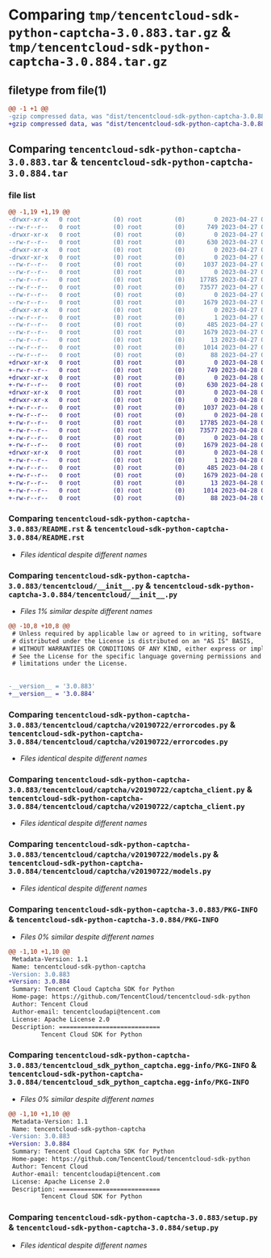 # Comparing `tmp/tencentcloud-sdk-python-captcha-3.0.883.tar.gz` & `tmp/tencentcloud-sdk-python-captcha-3.0.884.tar.gz`

## filetype from file(1)

```diff
@@ -1 +1 @@
-gzip compressed data, was "dist/tencentcloud-sdk-python-captcha-3.0.883.tar", last modified: Thu Apr 27 00:19:21 2023, max compression
+gzip compressed data, was "dist/tencentcloud-sdk-python-captcha-3.0.884.tar", last modified: Fri Apr 28 02:06:51 2023, max compression
```

## Comparing `tencentcloud-sdk-python-captcha-3.0.883.tar` & `tencentcloud-sdk-python-captcha-3.0.884.tar`

### file list

```diff
@@ -1,19 +1,19 @@
-drwxr-xr-x   0 root         (0) root         (0)        0 2023-04-27 00:19:21.000000 tencentcloud-sdk-python-captcha-3.0.883/
--rw-r--r--   0 root         (0) root         (0)      749 2023-04-27 00:19:21.000000 tencentcloud-sdk-python-captcha-3.0.883/README.rst
-drwxr-xr-x   0 root         (0) root         (0)        0 2023-04-27 00:19:21.000000 tencentcloud-sdk-python-captcha-3.0.883/tencentcloud/
--rw-r--r--   0 root         (0) root         (0)      630 2023-04-27 00:19:21.000000 tencentcloud-sdk-python-captcha-3.0.883/tencentcloud/__init__.py
-drwxr-xr-x   0 root         (0) root         (0)        0 2023-04-27 00:19:21.000000 tencentcloud-sdk-python-captcha-3.0.883/tencentcloud/captcha/
-drwxr-xr-x   0 root         (0) root         (0)        0 2023-04-27 00:19:21.000000 tencentcloud-sdk-python-captcha-3.0.883/tencentcloud/captcha/v20190722/
--rw-r--r--   0 root         (0) root         (0)     1037 2023-04-27 00:19:21.000000 tencentcloud-sdk-python-captcha-3.0.883/tencentcloud/captcha/v20190722/errorcodes.py
--rw-r--r--   0 root         (0) root         (0)        0 2023-04-27 00:19:21.000000 tencentcloud-sdk-python-captcha-3.0.883/tencentcloud/captcha/v20190722/__init__.py
--rw-r--r--   0 root         (0) root         (0)    17785 2023-04-27 00:19:21.000000 tencentcloud-sdk-python-captcha-3.0.883/tencentcloud/captcha/v20190722/captcha_client.py
--rw-r--r--   0 root         (0) root         (0)    73577 2023-04-27 00:19:21.000000 tencentcloud-sdk-python-captcha-3.0.883/tencentcloud/captcha/v20190722/models.py
--rw-r--r--   0 root         (0) root         (0)        0 2023-04-27 00:19:21.000000 tencentcloud-sdk-python-captcha-3.0.883/tencentcloud/captcha/__init__.py
--rw-r--r--   0 root         (0) root         (0)     1679 2023-04-27 00:19:21.000000 tencentcloud-sdk-python-captcha-3.0.883/PKG-INFO
-drwxr-xr-x   0 root         (0) root         (0)        0 2023-04-27 00:19:21.000000 tencentcloud-sdk-python-captcha-3.0.883/tencentcloud_sdk_python_captcha.egg-info/
--rw-r--r--   0 root         (0) root         (0)        1 2023-04-27 00:19:21.000000 tencentcloud-sdk-python-captcha-3.0.883/tencentcloud_sdk_python_captcha.egg-info/dependency_links.txt
--rw-r--r--   0 root         (0) root         (0)      485 2023-04-27 00:19:21.000000 tencentcloud-sdk-python-captcha-3.0.883/tencentcloud_sdk_python_captcha.egg-info/SOURCES.txt
--rw-r--r--   0 root         (0) root         (0)     1679 2023-04-27 00:19:21.000000 tencentcloud-sdk-python-captcha-3.0.883/tencentcloud_sdk_python_captcha.egg-info/PKG-INFO
--rw-r--r--   0 root         (0) root         (0)       13 2023-04-27 00:19:21.000000 tencentcloud-sdk-python-captcha-3.0.883/tencentcloud_sdk_python_captcha.egg-info/top_level.txt
--rw-r--r--   0 root         (0) root         (0)     1014 2023-04-27 00:19:21.000000 tencentcloud-sdk-python-captcha-3.0.883/setup.py
--rw-r--r--   0 root         (0) root         (0)       88 2023-04-27 00:19:21.000000 tencentcloud-sdk-python-captcha-3.0.883/setup.cfg
+drwxr-xr-x   0 root         (0) root         (0)        0 2023-04-28 02:06:51.000000 tencentcloud-sdk-python-captcha-3.0.884/
+-rw-r--r--   0 root         (0) root         (0)      749 2023-04-28 02:06:51.000000 tencentcloud-sdk-python-captcha-3.0.884/README.rst
+drwxr-xr-x   0 root         (0) root         (0)        0 2023-04-28 02:06:51.000000 tencentcloud-sdk-python-captcha-3.0.884/tencentcloud/
+-rw-r--r--   0 root         (0) root         (0)      630 2023-04-28 02:06:51.000000 tencentcloud-sdk-python-captcha-3.0.884/tencentcloud/__init__.py
+drwxr-xr-x   0 root         (0) root         (0)        0 2023-04-28 02:06:51.000000 tencentcloud-sdk-python-captcha-3.0.884/tencentcloud/captcha/
+drwxr-xr-x   0 root         (0) root         (0)        0 2023-04-28 02:06:51.000000 tencentcloud-sdk-python-captcha-3.0.884/tencentcloud/captcha/v20190722/
+-rw-r--r--   0 root         (0) root         (0)     1037 2023-04-28 02:06:51.000000 tencentcloud-sdk-python-captcha-3.0.884/tencentcloud/captcha/v20190722/errorcodes.py
+-rw-r--r--   0 root         (0) root         (0)        0 2023-04-28 02:06:51.000000 tencentcloud-sdk-python-captcha-3.0.884/tencentcloud/captcha/v20190722/__init__.py
+-rw-r--r--   0 root         (0) root         (0)    17785 2023-04-28 02:06:51.000000 tencentcloud-sdk-python-captcha-3.0.884/tencentcloud/captcha/v20190722/captcha_client.py
+-rw-r--r--   0 root         (0) root         (0)    73577 2023-04-28 02:06:51.000000 tencentcloud-sdk-python-captcha-3.0.884/tencentcloud/captcha/v20190722/models.py
+-rw-r--r--   0 root         (0) root         (0)        0 2023-04-28 02:06:51.000000 tencentcloud-sdk-python-captcha-3.0.884/tencentcloud/captcha/__init__.py
+-rw-r--r--   0 root         (0) root         (0)     1679 2023-04-28 02:06:51.000000 tencentcloud-sdk-python-captcha-3.0.884/PKG-INFO
+drwxr-xr-x   0 root         (0) root         (0)        0 2023-04-28 02:06:51.000000 tencentcloud-sdk-python-captcha-3.0.884/tencentcloud_sdk_python_captcha.egg-info/
+-rw-r--r--   0 root         (0) root         (0)        1 2023-04-28 02:06:51.000000 tencentcloud-sdk-python-captcha-3.0.884/tencentcloud_sdk_python_captcha.egg-info/dependency_links.txt
+-rw-r--r--   0 root         (0) root         (0)      485 2023-04-28 02:06:51.000000 tencentcloud-sdk-python-captcha-3.0.884/tencentcloud_sdk_python_captcha.egg-info/SOURCES.txt
+-rw-r--r--   0 root         (0) root         (0)     1679 2023-04-28 02:06:51.000000 tencentcloud-sdk-python-captcha-3.0.884/tencentcloud_sdk_python_captcha.egg-info/PKG-INFO
+-rw-r--r--   0 root         (0) root         (0)       13 2023-04-28 02:06:51.000000 tencentcloud-sdk-python-captcha-3.0.884/tencentcloud_sdk_python_captcha.egg-info/top_level.txt
+-rw-r--r--   0 root         (0) root         (0)     1014 2023-04-28 02:06:51.000000 tencentcloud-sdk-python-captcha-3.0.884/setup.py
+-rw-r--r--   0 root         (0) root         (0)       88 2023-04-28 02:06:51.000000 tencentcloud-sdk-python-captcha-3.0.884/setup.cfg
```

### Comparing `tencentcloud-sdk-python-captcha-3.0.883/README.rst` & `tencentcloud-sdk-python-captcha-3.0.884/README.rst`

 * *Files identical despite different names*

### Comparing `tencentcloud-sdk-python-captcha-3.0.883/tencentcloud/__init__.py` & `tencentcloud-sdk-python-captcha-3.0.884/tencentcloud/__init__.py`

 * *Files 1% similar despite different names*

```diff
@@ -10,8 +10,8 @@
 # Unless required by applicable law or agreed to in writing, software
 # distributed under the License is distributed on an "AS IS" BASIS,
 # WITHOUT WARRANTIES OR CONDITIONS OF ANY KIND, either express or implied.
 # See the License for the specific language governing permissions and
 # limitations under the License.
 
 
-__version__ = '3.0.883'
+__version__ = '3.0.884'
```

### Comparing `tencentcloud-sdk-python-captcha-3.0.883/tencentcloud/captcha/v20190722/errorcodes.py` & `tencentcloud-sdk-python-captcha-3.0.884/tencentcloud/captcha/v20190722/errorcodes.py`

 * *Files identical despite different names*

### Comparing `tencentcloud-sdk-python-captcha-3.0.883/tencentcloud/captcha/v20190722/captcha_client.py` & `tencentcloud-sdk-python-captcha-3.0.884/tencentcloud/captcha/v20190722/captcha_client.py`

 * *Files identical despite different names*

### Comparing `tencentcloud-sdk-python-captcha-3.0.883/tencentcloud/captcha/v20190722/models.py` & `tencentcloud-sdk-python-captcha-3.0.884/tencentcloud/captcha/v20190722/models.py`

 * *Files identical despite different names*

### Comparing `tencentcloud-sdk-python-captcha-3.0.883/PKG-INFO` & `tencentcloud-sdk-python-captcha-3.0.884/PKG-INFO`

 * *Files 0% similar despite different names*

```diff
@@ -1,10 +1,10 @@
 Metadata-Version: 1.1
 Name: tencentcloud-sdk-python-captcha
-Version: 3.0.883
+Version: 3.0.884
 Summary: Tencent Cloud Captcha SDK for Python
 Home-page: https://github.com/TencentCloud/tencentcloud-sdk-python
 Author: Tencent Cloud
 Author-email: tencentcloudapi@tencent.com
 License: Apache License 2.0
 Description: ============================
         Tencent Cloud SDK for Python
```

### Comparing `tencentcloud-sdk-python-captcha-3.0.883/tencentcloud_sdk_python_captcha.egg-info/PKG-INFO` & `tencentcloud-sdk-python-captcha-3.0.884/tencentcloud_sdk_python_captcha.egg-info/PKG-INFO`

 * *Files 0% similar despite different names*

```diff
@@ -1,10 +1,10 @@
 Metadata-Version: 1.1
 Name: tencentcloud-sdk-python-captcha
-Version: 3.0.883
+Version: 3.0.884
 Summary: Tencent Cloud Captcha SDK for Python
 Home-page: https://github.com/TencentCloud/tencentcloud-sdk-python
 Author: Tencent Cloud
 Author-email: tencentcloudapi@tencent.com
 License: Apache License 2.0
 Description: ============================
         Tencent Cloud SDK for Python
```

### Comparing `tencentcloud-sdk-python-captcha-3.0.883/setup.py` & `tencentcloud-sdk-python-captcha-3.0.884/setup.py`

 * *Files identical despite different names*

